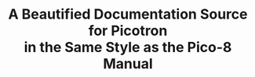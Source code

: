 
<div align="center">
<h1>A Beautified Documentation Source for Picotron<br>
in the Same Style as the Pico-8 Manual</h1>
</div>
